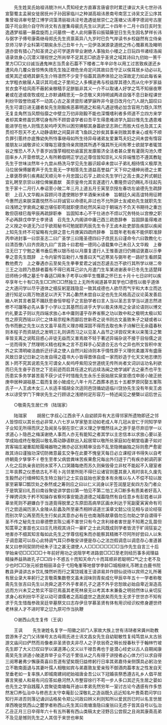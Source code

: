 <!-- { "loadSidebar": true } -->
　　先生姓吴氏始祖讳兢汴州人贯知经史方直寡言唐睿宗时累迁谏议大夫七世孙讳宣娶蜀主孟昶女徙居抚州子孙因家临川之种湖高祖讳景南号南窓工诗吴文正公序其集曾祖讳审号楚江博学词藻清丽祖讳泾号逸遇徙居崇仁之莲塘父讳溥字德润号古崖国子司业刚介自守所诗文有古崖集母裴氏先生以洪武二十四年十二月十四日亥时生逸遇梦祖墓一藤盘旋而上问墓傍一老人此何藤答曰扳辕藤翌日生先生因名梦祥长讳与弼字子傅号康斋继母郑氏先生资禀英异八九岁时巳负气岸读书乡校嶷然有立侍亲京师习举子业科第可期矣永乐己丑年十九一见伊洛渊源录道统之传心慨慕焉及睹明道亦尝有猎心乃知圣贤之必可学遂弃举业谢绝人事独处小楼之上日玩四书诸经洛闽语录敛身心沉潜义理视世之所尚举不足其志□欲造乎圣贤之域其诗曰九仞始一篑千里方□□又曰诚当通鬼神志当贯金石葢不下楼者二年辛卯冬以用工过苦致疾遂还乡遭风舟几覆众皆惊怖失措先生独正襟危坐舟定问其故曰吾守正以俟耳居乡动必以礼或笑其迂或哂其僻先生介特凛然不少变于俗葢其涵养体验之功深故定力如此每省亲太学粗衣敝屦人莫识其司成之子里闬之人多横逆弗与校益厚其德久而从化中岁家益贫衣食不给风雨不蔽躬亲稼穑手足胼胝非其义一介不以取诸人好学之笃不知昼夜寒暑或在途或夜牧或枕上亦默诵精思无一杂念敬义夹持明诚两进自强不息日新程课世利纷华毁誉欣戚不一动其心古之圣贤尝形诸梦寐昨非今是日改月化门人胡九韶叹曰先生可谓日进无疆者矣先生刚毅疾恶慕明道之和易凡遇逆境必加含容用力既久浑然无复圭角然当风颓俗靡之中壁立万仞非刚毅不能也深慨嗜利者多师道不立四方来学者却其束修虽饥寒切身有所不顾尝语学者曰吾平生得患难进学九韶曰惟先生遇患难能进学在他人则惰志矣呜呼天所以困穷拂郁其身葢欲坚志熟仁而胜大任也及其工夫贯彻不怨天不尤人动静语默之间莫非鸢飞鱼跃之妙矣其事亲则致其孝亲心或有不顺负罪引慝终亦底豫幼失所恃事继母如所生待异母诸弟友爱兼笃夫妇之间未尝有惰容接朋友以诚敬讲论义理每忘寝食待亲宾随其所遇不强其所无间有寒士欲就学者辄馆谷之惟恐人不入于善岁凶饿莩相枕劝谕富民发廪赈济全活者甚众里有灌荫沟池久堙田率乡人开垦修筑之人有所赖倡明正学远近尊信皆知崇礼义斥异端惟恐不遵其教耻先生于世味淡然年十九尝从杨洗马学见先生器识超卓未尝以子弟礼相待情义极厚洗马位居保傅屡寄声于先生竟无一字相答先生道益高誉益广天下仰之缙绅尚德之士累上章褒荐俱引疾弗起天顺元年十月忠国公石亨上疏论先生学行之高士类之矜式朝廷宜礼聘至京崇以禄位俾展嘉猷　英宗皇帝允其言遂遣行人曹隆赍诏仍赐礼币往起先生于家十二月行人奉诏至小陂二年三月上道五月壬寅至京授左春坊左谕德先生疏辞职　上召入文华殿从容顾问寻遣使赐钞罗羊酒柴米续奉　旨朝廷久闻高谊特用征聘今惠然远来朕深嘉悦然币以将诚官以命德礼非过也不允所辞士友咸劝先生就职先生曰浅陋之学衰病之躯岂堪任职苟就职便须屹然风采动于朝端方不负天书期待之重岂敢但窃禄巳哉甲辰再疏辞职奉　旨固知本心不干仕进亦不烦以冗务特处以宫僚之职不必再辞戊申学士李贤请　召先生入内阁讲中庸己酉三疏恳辞奉　旨固辞虽得难进之义揆之中道无乃过乎欲观秘书可勉就职丙辰先生令子王卤木赴吏部告疾部以疾闻　上知先生终不可留略有允辞之意七月庚寅四疏终辞奉　旨既年老有疾不能供职准辞丙申进封事一曰崇圣志二曰广圣学三曰隆圣德四曰子庶民五曰谨命令六曰敦教化七曰清百僚八曰齐庶政九曰广言路十曰君相一德同心语载集中己未召入文华殿　上眷注无巳丁宁勉之著书垂后赉以银币给以月廪复遣行人王惟善送归仍赐诏褒嘉以示拳拳之意先生既辞　上令内宦传旨勑行人惟善曰天气近寒吴与弼年老一路好生看顾莫教他费力　上之眷遇亦云至矣先生拳拳爱君之诚岂忍遽去岂不欲行其所学以继二帝三王之治顾乃恳辞者葢有不得巳焉耳己卯九月遣门生车某进谢表辛巳冬先生适楚拜旧师杨少傅之墓壬午春适□拜朱子考亭以伸平生慨慕之怀巳五十月十七日卯时以疾卒享年七十有□先生□□所□□然独立上无所传闻道甚早其学也□德性以极乎道体之大道问学以尽乎道体之细反躬寔践隐显一致其成德也人欲尽而气宇和大本立而达道行知足以周万物道足以济天下其心歉然未尝自以足也先生风格高迈议论英发善启廸人听其言者莫不踊跃思奋恒举程子之言励学者曰言人当以圣志言学当以道志然进修不可躐等必先从事于小学以立其基然后进乎大学以极夫体用之全读论语则以博文约礼要孟子则以充四端求放心本中庸则谨乎存养省察之功以致中和之极明太极以知性之原究西铭以识仁之体易宗程朱而鄙后世新奇之说书则古文虽致朱子之疑或者以伪书而删之先生以古文虽平易而义理亦精深固不得而去取也朱子诗解巳无余蕴春秋则本程子而资胡氏之发明三礼则讲而习之以见圣人品节之详尝叹宋末以来笺注之繁率皆支离之说眩目惑心非徒无益而又害焉故不轻于著述异端杂说不接于目俗儒之说一览而得失了然理明义精也程朱之言不忍释手心契道合无古今之异也所文皆积中发外之实清明峻洁曲折迂纡读之使人自然兴起诗则本乎情性原于义理优柔雄浑有盛唐风致日录记日新之功发自得之蕴书大小皆得晋体自成一家而妙造于化天文地志律历医卜罔不究其说若先生可谓全人矣呜呼紫阳没世道统无传所尚者文词训诂功名利欲而巳先生奋乎百世之下览前迹而启其任道之机远续洛闽之绝学诚旷古之豪杰也平生历患实多务学甚苦竟不获少试于时惜哉先生永乐壬辰始居实泉宣德戊申居小陂正统庚申居种湖祖基二载而复居小陂成化八年十月乙酉葬本邑五十五都罗原冈娶五峯陈氏子一人王卤木女三人长适丰城胡全次适同邑饶循幼适临川饶协先生没有年矣王卤木以谅受学门下俾状先生之行顾谅之浅陋何足形容万一特述闻见之梗槩以诏后世云 

　　○敬斋先生居仁传（陆瑞家） 

　　陆瑞家 
　　胡居仁字叔心江西余干人自幼颕异有大志得邻家所遗物即还之邻人皆惊叹以其长也必非常人六七岁从学家塾言动如老成人年几冠从安仁于同知学举子业知无所得而厌之及闻吴与弼在崇仁讲义理之学慨然往从之游于是尽弃旧学一以求道心卜隐邑之梅溪谢绝人事而人亦无有能知之者其学以主忠信本以求放心要以圣学成始成终在敬因以敬名斋动静语默出入起居常以敬所处家庭如在朝堂临妻子如对宾客端庄凝重蹈矩履绳器物之微亦必区别精审没齿不乱至隐微幽独之际则愈严愈密故其诗曰谨独功深切防微意最玄交争在此要不愧皇天每日必立课程详书得失以自考终朝竟夕孳孳不彳卷生至孝父病尝粪味苦疾果愈兄每出外归迓于门有疾亦躬调药家人化之后执亲丧初则水浆不入口哭踊每绝而苏久则柴毁骨立非杖不能起不入寝室者三年丧葬之仪悉依古礼不苟卜兆邻里所阨不得巳讼诸官则墨其衰入焉时丧礼久废先生毅然必行缙绅知先生特立独行之士实自兹始也家食本有余推以与人不偿不较以故家至窘箪□瓢饮处之泰然或之筹则应之曰以仁义润身以牙签润屋足矣四方及门者众于是筑室曰礼吾曰南谷聚徒讲学尝曰第一怕见不第二怕工夫□断多有质美者好高入于禅骋词失于矜不知操存省察何事安能造道德之域葢隐然有自任意乡有彭姓者以非辜坐死则不避嫌白于当道竟得脱里之东原田高病旱区画水利达于宪副夏寅寅命有司行之尝适闽历浙入金陵从彭蠡及所至豪杰相辨诘道兰溪章文懿公往见相与谈论经宿而别次早公再至而先生行矣此其意亦必有在也南海陈献章倡勿忘勿助之学自谓得千圣不传之秘先生曰章德懋言陈公甫不害世只有今之贪利禄者害世是不知莠之乱苗但知蒿草之害苗也又曰庄孔旸观其诗只一豪旷之士此风既成则学者皆流于旷阔狂妄之地害亦不细其知言每如此先生之学尊信程朱而亦能察其精微不尽阿所好尝曰人以朱子调息箴可以存心此特调气耳只恭敬安详便是存心之法岂假调息以调息存心害道甚矣又曰参同契阴符经朱子注之甚无谓使人人□□□□□□□□当作先生自言三十后学始亲切□□□□□十年前好用功之说阻学考进路尝□□□至老则经历事多阅理益精操养益熟故孔子□□四十不惑五十而知天命六十而耳顺非若聪明□气之士老不及少也时□□张元祯尝相丽泽会于弋阳龟峯等地督学李龄□城相继礼币聘主白鹿书院教县尹请讲古乡饮礼悚然听而行之寓饶城淮王请讲易并作颐仙说待以宾师之礼所著有居业录大率躬行之言敬斋集数卷文虽未润味则青矣成化甲辰卒年五十一学者称敬斋先生张吉曰先生以尧舜之道不外乎孝弟孔子之道不外乎忠恕故必始自卑近渐造高远而方兴未艾之势实不容巳焉虽其老死林泉无以考其本末兼备之明验然体认亲切反求身心权利纷华不足以动可谓儒者之高蹈盛世之逸民矣而先生无求于世世亦不知有求于先生惜哉参政吴廷举墓祭文曰志存伊旦学慕圣贤有体有用识经识权修身遯世终老林泉人才不进时宰之愆九原可作当执鞭 

　　○谢西山先生复传（王讽） 

　　王讽 
　　先生谢姓名复字一阳徽之祁门人家故大族上世有讳琎者宋龚州助教尝游朱子之门父讳悌号太古母周氏进士讳文昌女先生自幼聪敏性复纯笃尝从太古翁游文庙问曰俨然而肖像者非圣贤欤夫非尽人之子欤翁奇之稍长授春秋于于翰林竹坡先生即了大义巳叹曰学以谋道滞心文义以干禄吾弗也于是潜心经史以古人自期闻康斋吴先生讲道小陂遂弃举子业不远千里往从之凡有得于讲授者必心体力行以求自得三阅寒暑弗少懈康斋喜曰吾道有望矣既归益修躬行日率其弟嘉侍亲侧馔具必躬治坐立不敢南面退与其妻叶孺人相敬如宾与弟嘉敦友爱亲殁不御酒肉葢孝友之性发自天至垂老如一复率族人即城南建祠祀始祖唐金吾公以下冠婚丧祭悉遵古礼乡人倡平居寡言笑接人和易有问应答如悬河然入市整容徐行不苟一步人多口其迂先生居之晏如也先生之学自践履入尝聚徒南塘每开迪以孝弟先然穷年一室讨古论今遇感有作多悠然发□养弘治中与修邑志太守幸庵彭公深敬礼之造诣既久远近知名叶畏斋君问学曰知行并进否则落记诵训诂格矣令郑公问政曰辨义利则知所以爱民厉巳时以名言世居庠西晚徙筑西山之麓学者称西山先生其曰南塘渔隐曰废翁曰无虑子皆其自号以弘治乙丑正月三日卒得年六十有五所著有西山类稿太史泾野吕公尝叙之且询其康斋高弟不及见是憾则先生之人其信于来世也审矣 
